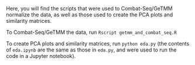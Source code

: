 Here, you will find the scripts that were used to Combat-Seq/GeTMM normalize the data, as well as those used to create the PCA plots and similarity matrices.

To Combat-Seq/GeTMM the data, run `Rscript getmm_and_combat_seq.R`

To create PCA plots and similarity matrices, run `python eda.py` (the contents of `eda.ipynb` are the same as those in `eda.py`, and were used to run the code in a Jupyter notebook). 
